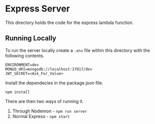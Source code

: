 # Express Server
This directory holds the code for the express lambda function. 

## Running Locally 
To run the server locally create a ```.env``` file within this directory with the following contents.

```
ENVIRONMENT=dev
MONGO_URI=mongodb://localhost:27017/dev
JWT_SECRET=<Ask_For_Value>
```

Install the dependecies in the package.json file. 

```
npm install 
```

There are then two ways of running it. 

 1. Through Nodemon - ```npm run server```
 2. Normal Express  - ```npm start```